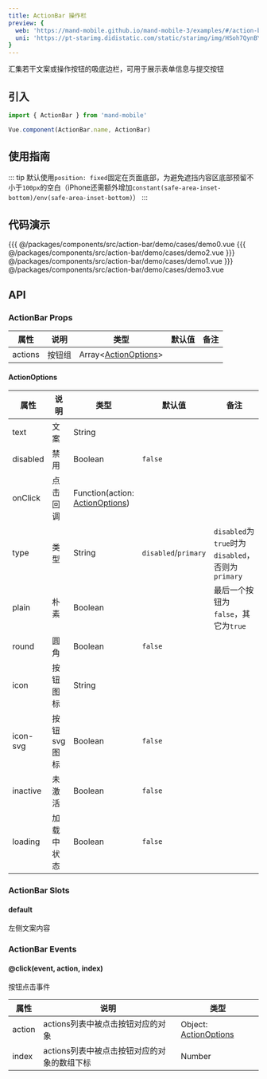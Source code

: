 ```yaml
---
title: ActionBar 操作栏
preview: {
  web: 'https://mand-mobile.github.io/mand-mobile-3/examples/#/action-bar',
  uni: 'https://pt-starimg.didistatic.com/static/starimg/img/HSoh7QynBY1628582110610.png'
}
---
```


汇集若干文案或操作按钮的吸底边栏，可用于展示表单信息与提交按钮

## 引入

```javascript
import { ActionBar } from 'mand-mobile'

Vue.component(ActionBar.name, ActionBar)
```

## 使用指南

::: tip
默认使用`position: fixed`固定在页面底部，为避免遮挡内容区底部预留不小于`100px`的空白（iPhone还需额外增加`constant(safe-area-inset-bottom)/env(safe-area-inset-bottom)`）
:::

## 代码演示
<!-- DEMO -->
<MDDemoWrapper>
<!-- left wrapper -->
{{{ @/packages/components/src/action-bar/demo/cases/demo0.vue
{{{ @/packages/components/src/action-bar/demo/cases/demo2.vue
<!-- right wrapper -->
}}} @/packages/components/src/action-bar/demo/cases/demo1.vue
}}} @/packages/components/src/action-bar/demo/cases/demo3.vue
</MDDemoWrapper>

## API

### ActionBar Props
|属性 | 说明 | 类型 | 默认值 | 备注|
|----|-----|------|------|------|
|actions|按钮组|Array\<[ActionOptions](#actionoptions)\>| | |

#### ActionOptions

|属性 | 说明 | 类型 | 默认值| 备注|
|----|-----|------|------|------|
|text|文案|String| | |
|disabled|禁用|Boolean|`false`| |
|onClick|点击回调|Function(action: [ActionOptions](#actionoptions))| | |
|type|类型|String|`disabled`/`primary`|`disabled`为`true`时为`disabled`，否则为`primary`|
|plain|朴素|Boolean| |最后一个按钮为`false`，其它为`true`|
|round|圆角|Boolean|`false`| |
|icon|按钮图标|String| | |
|icon-svg <MDPlatformTag web/>|按钮svg图标|Boolean|`false`| |
|inactive|未激活|Boolean|`false`| |
|loading|加载中状态|Boolean|`false`| |

### ActionBar Slots

#### default
左侧文案内容

### ActionBar Events

#### @click(event, action, index)
按钮点击事件

|属性 | 说明 | 类型 |
|----|-----|------|
|action|actions列表中被点击按钮对应的对象|Object: [ActionOptions](#actionoptions)|
|index|actions列表中被点击按钮对应的对象的数组下标|Number|
